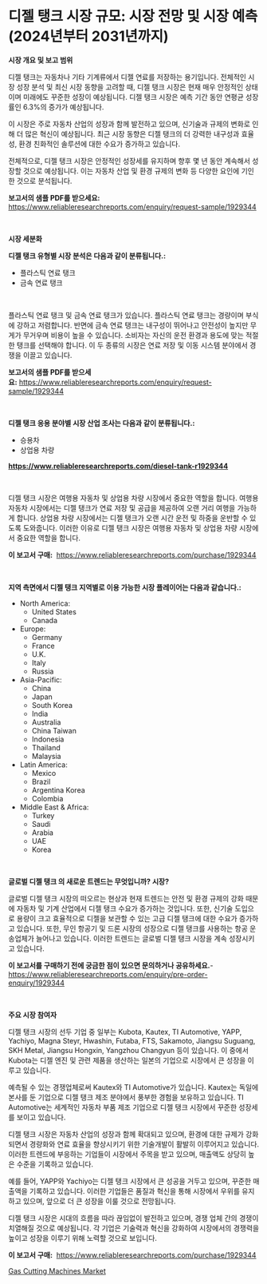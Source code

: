 <p><h1>디젤 탱크 시장 규모: 시장 전망 및 시장 예측 (2024년부터 2031년까지)</h1></p><p><strong>시장 개요 및 보고 범위</strong></p>
<p><p>디젤 탱크는 자동차나 기타 기계류에서 디젤 연료를 저장하는 용기입니다. 전체적인 시장 성장 분석 및 최신 시장 동향을 고려할 때, 디젤 탱크 시장은 현재 매우 안정적인 상태이며 미래에도 꾸준한 성장이 예상됩니다. 디젤 탱크 시장은 예측 기간 동안 연평균 성장률인 6.3%의 증가가 예상됩니다. </p><p>이 시장은 주로 자동차 산업의 성장과 함께 발전하고 있으며, 신기술과 규제의 변화로 인해 더 많은 혁신이 예상됩니다. 최근 시장 동향은 디젤 탱크의 더 강력한 내구성과 효율성, 환경 친화적인 솔루션에 대한 수요가 증가하고 있습니다. </p><p>전체적으로, 디젤 탱크 시장은 안정적인 성장세를 유지하며 향후 몇 년 동안 계속해서 성장할 것으로 예상됩니다. 이는 자동차 산업 및 환경 규제의 변화 등 다양한 요인에 기인한 것으로 분석됩니다.</p></p>
<p><strong>보고서의 샘플 PDF를 받으세요:</strong> <a href="https://www.reliableresearchreports.com/enquiry/request-sample/1929344">https://www.reliableresearchreports.com/enquiry/request-sample/1929344</a></p>
<p>&nbsp;</p>
<p><strong>시장 세분화</strong></p>
<p><strong>디젤 탱크 유형별 시장 분석은 다음과 같이 분류됩니다.:</strong></p>
<p><ul><li>플라스틱 연료 탱크</li><li>금속 연료 탱크</li></ul></p>
<p>&nbsp;</p>
<p><p>플라스틱 연료 탱크 및 금속 연료 탱크가 있습니다. 플라스틱 연료 탱크는 경량이며 부식에 강하고 저렴합니다. 반면에 금속 연료 탱크는 내구성이 뛰어나고 안전성이 높지만 무게가 무거우며 비용이 높을 수 있습니다. 소비자는 자신의 운전 환경과 용도에 맞는 적절한 탱크를 선택해야 합니다. 이 두 종류의 시장은 연료 저장 및 이동 시스템 분야에서 경쟁을 이끌고 있습니다.</p></p>
<p><strong>보고서의 샘플 PDF를 받으세요:</strong>&nbsp;<a href="https://www.reliableresearchreports.com/enquiry/request-sample/1929344">https://www.reliableresearchreports.com/enquiry/request-sample/1929344</a></p>
<p>&nbsp;</p>
<p><strong> 디젤 탱크 응용 분야별 시장 산업 조사는 다음과 같이 분류됩니다.:</strong></p>
<p><ul><li>승용차</li><li>상업용 차량</li></ul></p>
<p><strong><a href="https://www.reliableresearchreports.com/diesel-tank-r1929344">https://www.reliableresearchreports.com/diesel-tank-r1929344</a></strong></p>
<p>&nbsp;</p>
<p><p>디젤 탱크 시장은 여행용 자동차 및 상업용 차량 시장에서 중요한 역할을 합니다. 여행용 자동차 시장에서는 디젤 탱크가 연료 저장 및 공급을 제공하여 오랜 거리 여행을 가능하게 합니다. 상업용 차량 시장에서는 디젤 탱크가 오랜 시간 운전 및 하중을 운반할 수 있도록 도와줍니다. 이러한 이유로 디젤 탱크 시장은 여행용 자동차 및 상업용 차량 시장에서 중요한 역할을 합니다.</p></p>
<p><strong>이 보고서 구매:</strong>&nbsp; <a href="https://www.reliableresearchreports.com/purchase/1929344">https://www.reliableresearchreports.com/purchase/1929344</a></p>
<p>&nbsp;</p>
<p><strong>지역 측면에서 디젤 탱크 지역별로 이용 가능한 시장 플레이어는 다음과 같습니다.:</strong></p>
<p><ul>
    <li>
        North America:
        <ul>
            <li>United States</li>
            <li>Canada</li>
        </ul>
    </li>
    <li>
        Europe:
        <ul>
            <li>Germany</li>
            <li>France</li>
            <li>U.K.</li>
            <li>Italy</li>
            <li>Russia</li>
        </ul>
    </li>
    <li>
        Asia-Pacific:
        <ul>
            <li>China</li>
            <li>Japan</li>
            <li>South Korea</li>
            <li>India</li>
            <li>Australia</li>
            <li>China Taiwan</li>
            <li>Indonesia</li>
            <li>Thailand</li>
            <li>Malaysia</li>
        </ul>
    </li>
    <li>
        Latin America:
        <ul>
            <li>Mexico</li>
            <li>Brazil</li>
            <li>Argentina Korea</li>
            <li>Colombia</li>
        </ul>
    </li>
    <li>
        Middle East & Africa:
        <ul>
            <li>Turkey</li>
            <li>Saudi</li>
            <li>Arabia</li>
            <li>UAE</li>
            <li>Korea</li>
        </ul>
    </li>
    </ul></p>
<p>&nbsp;</p>
<p><strong>글로벌 디젤 탱크 의 새로운 트렌드는 무엇입니까? 시장?</strong></p>
<p><p>글로벌 디젤 탱크 시장의 떠오르는 현상과 현재 트렌드는 안전 및 환경 규제의 강화 때문에 자동차 및 기계 산업에서 디젤 탱크 수요가 증가하는 것입니다. 또한, 신기술 도입으로 용량이 크고 효율적으로 디젤을 보관할 수 있는 고급 디젤 탱크에 대한 수요가 증가하고 있습니다. 또한, 무인 항공기 및 드론 시장의 성장으로 디젤 탱크를 사용하는 항공 운송업체가 늘어나고 있습니다. 이러한 트렌드는 글로벌 디젤 탱크 시장을 계속 성장시키고 있습니다.</p></p>
<p><strong>이 보고서를 구매하기 전에 궁금한 점이 있으면 문의하거나 공유하세요.</strong>- <a href="https://www.reliableresearchreports.com/enquiry/pre-order-enquiry/1929344">https://www.reliableresearchreports.com/enquiry/pre-order-enquiry/1929344</a></p>
<p>&nbsp;</p>
<p><strong>주요 시장 참여자</strong></p>
<p><p>디젤 탱크 시장의 선두 기업 중 일부는 Kubota, Kautex, TI Automotive, YAPP, Yachiyo, Magna Steyr, Hwashin, Futaba, FTS, Sakamoto, Jiangsu Suguang, SKH Metal, Jiangsu Hongxin, Yangzhou Changyun 등이 있습니다. 이 중에서 Kubota는 디젤 엔진 및 관련 제품을 생산하는 일본의 기업으로 시장에서 큰 성장을 이루고 있습니다. </p><p>예측될 수 있는 경쟁업체로써 Kautex와 TI Automotive가 있습니다. Kautex는 독일에 본사를 둔 기업으로 디젤 탱크 제조 분야에서 풍부한 경험을 보유하고 있습니다. TI Automotive는 세계적인 자동차 부품 제조 기업으로 디젤 탱크 시장에서 꾸준한 성장세를 보이고 있습니다. </p><p>디젤 탱크 시장은 자동차 산업의 성장과 함께 확대되고 있으며, 환경에 대한 규제가 강화되면서 경량화와 연료 효율을 향상시키기 위한 기술개발이 활발히 이루어지고 있습니다. 이러한 트렌드에 부응하는 기업들이 시장에서 주목을 받고 있으며, 매출액도 상당히 높은 수준을 기록하고 있습니다. </p><p>예를 들어, YAPP와 Yachiyo는 디젤 탱크 시장에서 큰 성공을 거두고 있으며, 꾸준한 매출액을 기록하고 있습니다. 이러한 기업들은 품질과 혁신을 통해 시장에서 우위를 유지하고 있으며, 앞으로 더 큰 성장을 이룰 것으로 전망됩니다. </p><p>디젤 탱크 시장은 시대의 흐름을 따라 끊임없이 발전하고 있으며, 경쟁 업체 간의 경쟁이 치열해질 것으로 예상됩니다. 각 기업은 기술력과 혁신을 강화하여 시장에서의 경쟁력을 높이고 성장을 이루기 위해 노력할 것으로 보입니다.</p></p>
<p><strong>이 보고서 구매:</strong>&nbsp;&nbsp;<a href="https://www.reliableresearchreports.com/purchase/1929344">https://www.reliableresearchreports.com/purchase/1929344</a></p>
<p><p><a href="https://github.com/RickHolmes3/Market-Research-Report-List-4/blob/main/gas-cutting-machines-market.md">Gas Cutting Machines Market</a></p></p>